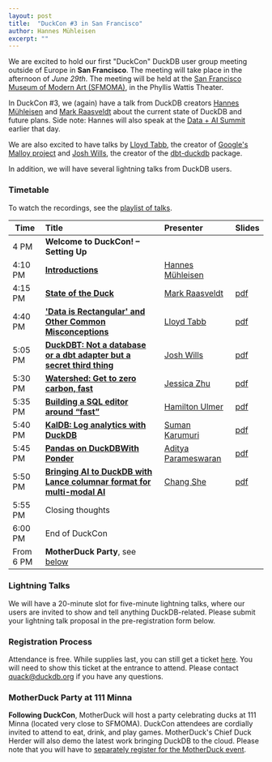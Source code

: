 ```yaml
---
layout: post
title:  "DuckCon #3 in San Francisco"
author: Hannes Mühleisen
excerpt: ""
---
```


We are excited to hold our first "DuckCon" DuckDB user group meeting outside of Europe in **San Francisco**. The meeting will take place in the afternoon of *June 29th*. The meeting will be held at the [San Francisco Museum of Modern Art (SFMOMA)](https://www.sfmoma.org), in the Phyllis Wattis Theater.

In DuckCon #3, we (again) have a talk from DuckDB creators [Hannes Mühleisen](https://hannes.muehleisen.org/) and [Mark Raasveldt](https://mytherin.github.io/) about the current state of DuckDB and future plans. Side note: Hannes will also speak at the [Data + AI Summit](https://www.databricks.com/dataaisummit/) earlier that day.

We are also excited to have talks by [Lloyd Tabb](https://twitter.com/lloydtabb), the creator of [Google's Malloy project](https://www.malloydata.dev) and [Josh Wills](https://github.com/jwills), the creator of the [dbt-duckdb](https://github.com/jwills/dbt-duckdb) package.

In addition, we will have several lightning talks from DuckDB users.

### Timetable

To watch the recordings, see the [playlist of talks](https://www.youtube.com/playlist?list=PLzIMXBizEZjhy6QG4Eqoe9k9NgBa-w67Y).

| Time      | Title                                                                                                   |Presenter                                                                       | Slides                                                                                                                    |
| --------- | :------------------------------------------------------------------------------------------------------ |:------------------------------------------------------------------------------ | :------------------------------------------------------------------------------------------------------------------------ |
| 4 PM      | **Welcome to DuckCon! – Setting Up**                                                                    |                                                                                |                                                                                                                           |
| 4:10 PM   | [**Introductions**](https://youtu.be/9p_sQfy8uuk)                                                       |[Hannes Mühleisen](https://hannes.muehleisen.org/)                              |                                                                                                                           |
| 4:15 PM   | [**State of the Duck**](https://youtu.be/LlkEnaOkzdk)                                                   |[Mark Raasveldt](https://mytherin.github.io/)                                   | [pdf](https://blobs.duckdb.org/events/duckcon3/mark-raasveldt-duckcon-state-of-the-duck.pdf)                              |
| 4:40 PM   | [**'Data is Rectangular' and Other Common Misconceptions**](https://youtu.be/zsvafrKvTTY)               |[Lloyd Tabb](https://twitter.com/lloydtabb)                                     | [pdf](https://blobs.duckdb.org/events/duckcon3/lloyd-tabb-malloy-data-is-rectangular-and-other-common-misconceptions.pdf) |
| 5:05 PM   | [**DuckDBT: Not a database or a dbt adapter but a secret third thing**](https://youtu.be/NQmOiEJ8fEs)   |[Josh Wills](https://github.com/jwills)                                         | [pdf](https://blobs.duckdb.org/events/duckcon3/josh-wills-duckdbt.pdf)                                                    |
| 5:30 PM   | [**Watershed: Get to zero carbon, fast**](https://youtu.be/DOkzlDp00vo)                                 |[Jessica Zhu](https://www.linkedin.com/in/jessicamzhu/)                         | [pdf](https://blobs.duckdb.org/events/duckcon3/jessica-zhu-watershed.pdf)                                                 |
| 5:35 PM   | [**Building a SQL editor around “fast”**](https://youtu.be/_iYWhe9hzyg)                                 |[Hamilton Ulmer](https://twitter.com/hamiltonulmer)                             | [pdf](https://blobs.duckdb.org/events/duckcon3/hamilton-ulmer-rill-data-building-a-sql-editor-around-fast.pdf)            |
| 5:40 PM   | [**KalDB: Log analytics with DuckDB**](https://youtu.be/lkzVmd6m39g)                                    |[Suman Karumuri](https://www.linkedin.com/in/mansu/)                            | [pdf](https://blobs.duckdb.org/events/duckcon3/suman-karumuri-kaldb-log-analytics-with-duckdb.pdf)                        |
| 5:45 PM   | [**Pandas on DuckDBWith Ponder**](https://youtu.be/Nbiy6OOSHeU)                                         |[Aditya Parameswaran](https://www.linkedin.com/in/aditya-parameswaran-0714b63/) | [pdf](https://blobs.duckdb.org/events/duckcon3/aditya-parameswaran-ponder-pandas-on-duckdb-with-ponder.pdf)               |
| 5:50 PM   | [**Bringing AI to DuckDB with Lance columnar format for multi-modal AI**](https://youtu.be/72cXWvRZS6w) |[Chang She](https://twitter.com/changhiskhan)                                   | [pdf](https://blobs.duckdb.org/events/duckcon3/chang-she-lancedb-bringing-ai-to-duckdb-with-lance-columnar-format.pdf)    |
| 5:55 PM   | Closing thoughts                                                                                        |                                                                                |                                                                                                                           |
| 6:00 PM   | End of DuckCon                                                                                          |                                                                                |                                                                                                                           |
| From 6 PM | **MotherDuck Party**, see [below](#motherduck-party-at-111-minna)                                       |                                                                                |                                                                                                                           |

### Lightning Talks

We will have a 20-minute slot for five-minute lightning talks, where our users are invited to show and tell anything DuckDB-related. Please submit your lightning talk proposal in the pre-registration form below.

### Registration Process

Attendance is free. While supplies last, you can still get a ticket [here](http://www.eventbrite.com/e/618906505017/?discount=duckconpreregisteredlatebird). You will need to show this ticket at the entrance to attend. Please contact [quack@duckdb.org](mailto:quack@duckdb.org) if you have any questions.

### MotherDuck Party at 111 Minna

**Following DuckCon**, MotherDuck will host a party celebrating ducks at 111 Minna (located very close to SFMOMA). DuckCon attendees are cordially invited to attend to eat, drink, and play games. MotherDuck's Chief Duck Herder will also demo the latest work bringing DuckDB to the cloud. Please note that you will have to [separately register for the MotherDuck event](https://bit.ly/motherduck-party).

